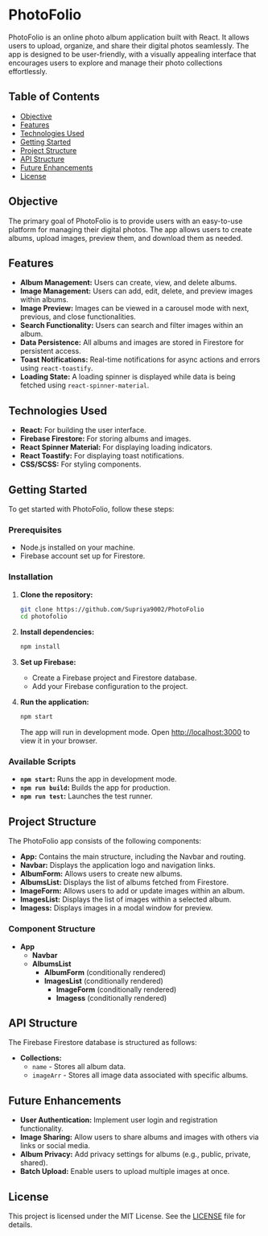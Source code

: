 # PhotoFolio

PhotoFolio is an online photo album application built with React. It allows users to upload, organize, and share their digital photos seamlessly. The app is designed to be user-friendly, with a visually appealing interface that encourages users to explore and manage their photo collections effortlessly.

## Table of Contents

- [Objective](#objective)
- [Features](#features)
- [Technologies Used](#technologies-used)
- [Getting Started](#getting-started)
- [Project Structure](#project-structure)
- [API Structure](#api-structure)
- [Future Enhancements](#future-enhancements)
- [License](#license)

## Objective

The primary goal of PhotoFolio is to provide users with an easy-to-use platform for managing their digital photos. The app allows users to create albums, upload images, preview them, and download them as needed.

## Features

- **Album Management:** Users can create, view, and delete albums.
- **Image Management:** Users can add, edit, delete, and preview images within albums.
- **Image Preview:** Images can be viewed in a carousel mode with next, previous, and close functionalities.
- **Search Functionality:** Users can search and filter images within an album.
- **Data Persistence:** All albums and images are stored in Firestore for persistent access.
- **Toast Notifications:** Real-time notifications for async actions and errors using `react-toastify`.
- **Loading State:** A loading spinner is displayed while data is being fetched using `react-spinner-material`.

## Technologies Used

- **React:** For building the user interface.
- **Firebase Firestore:** For storing albums and images.
- **React Spinner Material:** For displaying loading indicators.
- **React Toastify:** For displaying toast notifications.
- **CSS/SCSS:** For styling components.

## Getting Started

To get started with PhotoFolio, follow these steps:

### Prerequisites

- Node.js installed on your machine.
- Firebase account set up for Firestore.

### Installation

1. **Clone the repository:**
    ```bash
    git clone https://github.com/Supriya9002/PhotoFolio
    cd photofolio
    ```

2. **Install dependencies:**
    ```bash
    npm install
    ```

3. **Set up Firebase:**
    - Create a Firebase project and Firestore database.
    - Add your Firebase configuration to the project.

4. **Run the application:**
    ```bash
    npm start
    ```

    The app will run in development mode. Open [http://localhost:3000](http://localhost:3000) to view it in your browser.

### Available Scripts

- **`npm start`:** Runs the app in development mode.
- **`npm run build`:** Builds the app for production.
- **`npm run test`:** Launches the test runner.

## Project Structure

The PhotoFolio app consists of the following components:

- **App:** Contains the main structure, including the Navbar and routing.
- **Navbar:** Displays the application logo and navigation links.
- **AlbumForm:** Allows users to create new albums.
- **AlbumsList:** Displays the list of albums fetched from Firestore.
- **ImageForm:** Allows users to add or update images within an album.
- **ImagesList:** Displays the list of images within a selected album.
- **Imagess:** Displays images in a modal window for preview.

### Component Structure

- **App**
  - **Navbar**
  - **AlbumsList**
    - **AlbumForm** (conditionally rendered)
    - **ImagesList** (conditionally rendered)
      - **ImageForm** (conditionally rendered)
      - **Imagess** (conditionally rendered)
  
## API Structure

The Firebase Firestore database is structured as follows:

- **Collections:**
  - `name` - Stores all album data.
  - `imageArr` - Stores all image data associated with specific albums.

## Future Enhancements

- **User Authentication:** Implement user login and registration functionality.
- **Image Sharing:** Allow users to share albums and images with others via links or social media.
- **Album Privacy:** Add privacy settings for albums (e.g., public, private, shared).
- **Batch Upload:** Enable users to upload multiple images at once.

## License

This project is licensed under the MIT License. See the [LICENSE](LICENSE) file for details.

